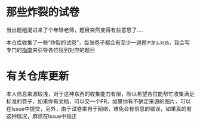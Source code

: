 # 那些炸裂的试卷

当出题组混进来了个年轻老师，题目突然变得有些意思了....

本仓库收集了一些“炸裂的试卷”，每张卷子都会有至少一道题`不那么对劲`，我会写专门的[指南](./guid.md)来引导各位找到对应的题目

# 有关仓库更新

本人信息来源较浅，对于这种东西的收集能力有限，所以希望各位能帮忙收集满足标准的卷子，如果你有文档，可以交一个PR，如果你有不确定来源的图片，可以在Issue中提交，另外，由于试卷来自于网络，难免会有信息的错误，如果真的有这种情况，麻烦在Issue中指正
